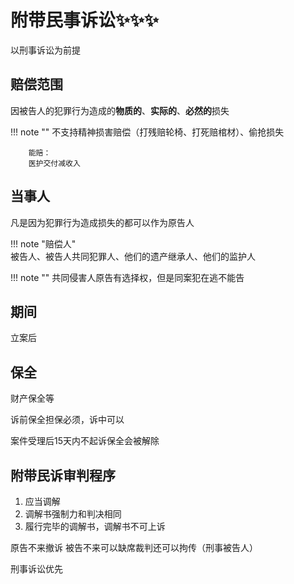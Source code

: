 # 附带民事诉讼✨✨✨

以刑事诉讼为前提

## 赔偿范围

因被告人的犯罪行为造成的**物质的**、**实际的**、**必然的**损失

!!! note ""
        不支持精神损害赔偿（打残赔轮椅、打死赔棺材）、偷抢损失

        能赔：   
        医护交付减收入

## 当事人

凡是因为犯罪行为造成损失的都可以作为原告人

!!! note "赔偿人"    
        被告人、被告人共同犯罪人、他们的遗产继承人、他们的监护人

!!! note ""
        共同侵害人原告有选择权，但是同案犯在逃不能告

## 期间

立案后

## 保全

财产保全等

诉前保全担保必须，诉中可以

案件受理后15天内不起诉保全会被解除

## 附带民诉审判程序

1. 应当调解
2. 调解书强制力和判决相同
3. 履行完毕的调解书，调解书不可上诉

原告不来撤诉 被告不来可以缺席裁判还可以拘传（刑事被告人）

刑事诉讼优先